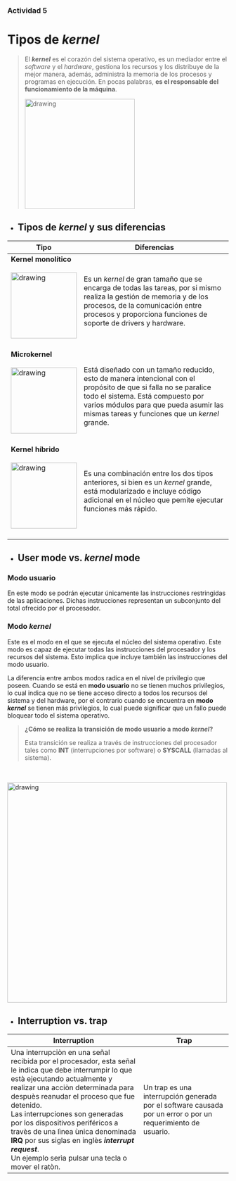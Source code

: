 ### Actividad 5

# Tipos de *kernel*

> El ***kernel*** es el corazón del sistema operativo, es un mediador entre el *software* y el *hardware*, gestiona los recursos y los distribuye de la mejor manera, además, administra la memoria de los procesos y programas en ejecución. En pocas palabras, **es el responsable del funcionamiento de la máquina**.
>
> 
> <img src="https://upload.wikimedia.org/wikipedia/commons/e/eb/Kernel.png" alt="drawing" width="250">


- ## Tipos de ***kernel*** y sus diferencias

| Tipo                               | Diferencias   |
| ------------------------------------ | --------- |
|**Kernel monolítico** <br/><br/><img src="https://upload.wikimedia.org/wikipedia/commons/thumb/1/1b/Kernel-monolithic.svg/1200px-Kernel-monolithic.svg.png" alt="drawing" width="150"><br/><br/>|Es un *kernel* de gran tamaño que se encarga de todas las tareas, por si mismo realiza la gestión de memoria y de los procesos, de la comunicación entre procesos y proporciona funciones de soporte de drivers y hardware.|
|**Microkernel** <br/><br/><img src="https://upload.wikimedia.org/wikipedia/commons/thumb/e/ec/Kernel-microkernel.svg/400px-Kernel-microkernel.svg.png" alt="drawing" width="150"><br/><br/>| Está diseñado con un tamaño reducido, esto de manera intencional con el propósito de que si falla no se paralice todo el sistema. Está compuesto por varios módulos para que pueda asumir las mismas tareas y funciones que un *kernel* grande.|
|**Kernel híbrido**<br/><br/> <img src="https://upload.wikimedia.org/wikipedia/commons/thumb/3/39/Kernel-hybrid.svg/220px-Kernel-hybrid.svg.png" alt="drawing" width="150"><br/><br/>| Es una combinación entre los dos tipos anteriores, si bien es un *kernel* grande, está modularizado e incluye código adicional en el núcleo que pemite ejecutar funciones más rápido.|

- ## User mode vs. ***kernel*** mode

### Modo usuario
En este modo se podrán ejecutar únicamente las instrucciones restringidas de las aplicaciones. Dichas instrucciones representan un subconjunto del total ofrecido por el procesador. 
### Modo *kernel*
Este es el modo en el que se ejecuta el núcleo del sistema operativo. Este modo es capaz de ejecutar todas las instrucciones del procesador y los recursos del sistema. Esto implica que incluye también las instrucciones del modo usuario. 

La diferencia entre ambos modos radica en el nivel de privilegio que poseen. Cuando se está en **modo usuario** no se tienen muchos privilegios, lo cual indica que no se tiene acceso directo a todos los recursos del sistema y del hardware, por el contrario cuando se encuentra en **modo *kernel*** se tienen más privilegios, lo cual puede significar que un fallo puede bloquear todo el sistema operativo. 
> **¿Cómo se realiza la transición de modo usuario a modo *kernel*?**
>
> Esta transición se realiza a través de instrucciones del procesador tales como **INT** (interrupciones por software) o **SYSCALL** (llamadas al sistema).
<br/>
<br/>
<img src="https://linuxemb.wikidot.com/local--resized-images/tesis-c2/monolitico.png/medium.jpg" alt="drawing" width="500">

- ## Interruption vs. trap
  
| Interruption                              | Trap  |
| ------------------------------------ | --------- |
|Una interrupciòn en una señal recibida por el procesador, esta señal le indica que debe interrumpir lo que està ejecutando actualmente y realizar una acciòn determinada para despuès reanudar el proceso que fue detenido. <br/>Las interrupciones son generadas por los dispositivos periféricos a travès de una lìnea ùnica denominada **IRQ** por sus siglas en inglès ***interrupt request***.<br/> Un ejemplo serìa pulsar una tecla o mover el ratòn. |Un trap es una interrupción generada por el software causada por un error o por un requerimiento de usuario. | 
